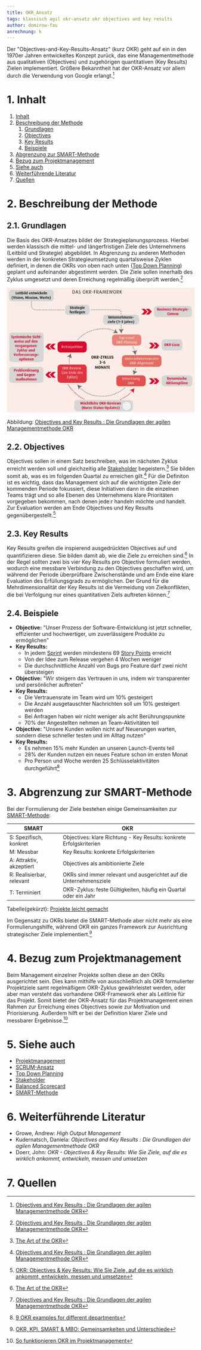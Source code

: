 ```yaml
---
title: OKR_Ansatz
tags: klassisch agil okr-ansatz okr objectives and key results
author: domirow-fau
anrechnung: k
---
```


Der "Objectives-and-Key-Results-Ansatz" (kurz OKR) geht auf ein in den 1970er Jahren entwickeltes Konzept zurück, das eine Managementmethode aus qualitativen (Objectives) und zugehörigen quantitativen (Key Results) Zielen implementiert. Größere Bekanntheit hat der OKR-Ansatz vor allem durch die Verwendung von Google erlangt.[^1]

# 1. Inhalt
1. [Inhalt](OKR_Ansatz.md#1inhalt)
2. [Beschreibung der Methode](OKR_Ansatz.md#2-beschreibung-der-methode)
   1. [Grundlagen](OKR_Ansatz.md#21grundlagen)
   2. [Objectives](OKR_Ansatz.md#22objectives)
   3. [Key Results](OKR_Ansatz.md#23key-results)
   4. [Beispiele](OKR_Ansatz.md#24beispiele)
3. [Abgrenzung zur SMART-Methode](OKR_Ansatz.md#3abgrenzung-zur-smart-methode)
4. [Bezug zum Projektmanagement](OKR_Ansatz.md#4bezug-zum-projektmanagement)
5. [Siehe auch](OKR_Ansatz.md#5siehe-auch)
6. [Weiterführende Literatur](OKR_Ansatz.md#6weiterführende-literatur)
7. [Quellen](OKR_Ansatz.md#7quellen)

# 2. Beschreibung der Methode
## 2.1. Grundlagen
Die Basis des OKR-Ansatzes bildet der Strategieplanungsprozess. Hierbei werden klassisch die mittel- und längerfristigen Ziele des Unternehmens (Leitbild und Strategie) abgebildet. In Abgrenzung zu anderen Methoden werden in der konkreten Strategieumsetzung quartalsweise Zyklen definiert, in denen die OKRs von oben nach unten ([Top Down Planning](Top_Down_Planning.md)) geplant und aufeinander abgestimmt werden. Die Ziele sollen innerhalb des Zyklus umgesetzt und deren Erreichung regelmäßig überprüft werden.[^1]

![Das OKR-Framework](OKR_Ansatz/OKR-Framework.png)

Abbildung: [Objectives and Key Results : Die Grundlagen der agilen Managementmethode OKR](https://ebookcentral.proquest.com/lib/erlangen/reader.action?docID=6668403)

## 2.2. Objectives
Objectives sollen in einem Satz beschreiben, was im nächsten Zyklus erreicht werden soll und gleichzeitig alle [Stakeholder](Stakeholdermanagement.md) begeistern.[^2]
Sie bilden somit ab, was es im folgenden Quartal zu erreichen gilt.[^1]
Für die Definiton ist es wichtig, dass das Management sich auf die wichtigsten Ziele der kommenden Periode fokussiert, diese Initiativen dann in die einzelnen Teams trägt und so  alle Ebenen des Unternehmens klare Prioritäten vorgegeben bekommen, nach denen jede:r handeln möchte und handelt.
Zur Evaluation werden am Ende Objectives und Key Results gegenübergestellt.[^3]

## 2.3. Key Results
Key Results greifen die inspierend ausgedrückten Objectives auf und quantifizieren diese. Sie bilden damit ab, wie die Ziele zu erreichen sind.[^2]
In der Regel sollten zwei bis vier Key Results pro Objective formuliert werden, wodurch eine messbare Verbindung zu den Objectives geschaffen wird, um während der Periode überprüfbare Zwischenstände und am Ende eine klare Evaluation des Erfüllungsgrads zu ermöglichen.
Der Grund für die Mehrdimensionalität der Key Results ist die Vermeidung von Zielkonflikten, die bei Verfolgung nur eines quantitativen Ziels auftreten können.[^1]

## 2.4. Beispiele
* **Objective:** "Unser Prozess der Software-Entwicklung ist jetzt schneller, effizienter und hochwertiger, um zuverlässigere Produkte zu ermöglichen"
* **Key Results:**
    * In jedem [Sprint](SCRUM.md) werden mindestens 69 [Story Points](SCRUM.md) erreicht
    * Von der Idee zum Release vergehen 4 Wochen weniger
    * Die durchschnittliche Anzahl von Bugs pro Feature darf zwei nicht übersteigen
* **Objective:** "Wir steigern das Vertrauen in uns, indem wir transparenter und persönlicher auftreten"
* **Key Results:**
    * Die Vertrauensrate im Team wird um 10% gesteigert
    * Die Anzahl ausgetauschter Nachrichten soll um 10% gesteigert werden
    * Bei Anfragen haben wir nicht weniger als acht Berührungspunkte
    * 70% der Angestellten nehmen an Team-Aktivitäten teil
* **Objective:** "Unsere Kunden wollen nicht auf Neuerungen warten, sondern diese schneller testen und im Alltag nutzen"
* **Key Results:**
    * Es nehmen 15% mehr Kunden an unseren Launch-Events teil
    * 28% der Kunden nutzen ein neues Feature schon im ersten Monat
    * Pro Person und Woche werden 25 Schlüsselaktivitäten durchgeführt[^4]

# 3. Abgrenzung zur SMART-Methode
Bei der Formulierung der Ziele bestehen einige Gemeinsamkeiten zur [SMART-Methode](SMART_Ziele.md):

| SMART                      | OKR                                                                  |
| -------------------------- | -------------------------------------------------------------------- |
| S: Spezifisch, konkret     | Objectives: klare Richtung - Key Results: konkrete Erfolgskriterien  |
| M: Messbar                 | Key Results: konkrete Erfolgskriterien                               |
| A: Attraktiv, akzeptiert   | Objectives als ambitionierte Ziele                                   |
| R: Realisierbar, relevant  | OKRs sind immer relevant und ausgerichtet auf die Unternehmensziele  |
| T: Terminiert              | OKR-Zyklus: feste Gültigkeiten, häufig ein Quartal oder ein Jahr     |

Tabelle(gekürzt): [Projekte leicht gemacht](https://projekte-leicht-gemacht.de/blog/definitionen/okr-kpi-smart-mbo/)

Im Gegensatz zu OKRs bietet die SMART-Methode aber nicht mehr als eine Formulierungshilfe, während OKR ein ganzes Framework zur Ausrichtung strategischer Ziele implementiert.[^6]

# 4. Bezug zum Projektmanagement
Beim Management einzelner Projekte sollten diese an den OKRs ausgerichtet sein. Dies kann mithilfe von ausschließlich als OKR formulierter Projektziele samt regelmäßigem OKR-Zyklus gewährleistet werden, oder aber man versteht das vorhandene OKR-Framework eher als Leitlinie für das Projekt. Somit bietet der OKR-Ansatz für das Projektmanagement einen Rahmen zur Erreichung eines Objectives sowie zur Motivation und Priorisierung. Außerdem hilft er bei der Definition klarer Ziele und messbarer Ergebnisse.[^7]

# 5. Siehe auch
* [Projektmanagement](Projektmanagement.md)
* [SCRUM-Ansatz](SCRUM.md)
* [Top Down Planning](Top_Down_Planning.md)
* [Stakeholder](Stakeholdermanagement.md)
* [Balanced Scorecard](Balanced_Scorecard.md)
* [SMART-Methode](SMART_Ziele.md)

# 6. Weiterführende Literatur
* Growe, Andrew: *High Output Management*
* Kudernatsch, Daniela: *Objectives and Key Results : Die Grundlagen der agilen Managementmethode OKR*
* Doerr, John: *OKR - Objectives & Key Results: Wie Sie Ziele, auf die es wirklich ankommt, entwickeln, messen und umsetzen*

# 7. Quellen
[^1]: [Objectives and Key Results : Die Grundlagen der agilen Managementmethode OKR](https://ebookcentral.proquest.com/lib/erlangen/reader.action?docID=6668403)
[^2]: [The Art of the OKR](https://eleganthack.com/the-art-of-the-okr/)
[^3]: [OKR: Objectives & Key Results: Wie Sie Ziele, auf die es wirklich ankommt, entwickeln, messen und umsetzen](https://www.beck-elibrary.de/10.15358/9783800657742/okr)
[^4]: [9 OKR examples for different departments](https://www.workpath.com/magazine/okr-examples)
[^5]: [OKRs und Balanced Scorecard](https://www.workpath.com/magazin/okr-balanced-scorecard)
[^6]: [OKR, KPI, SMART & MBO: Gemeinsamkeiten und Unterschiede](https://projekte-leicht-gemacht.de/blog/definitionen/okr-kpi-smart-mbo/)
[^7]: [So funktionieren OKR im Projektmanagement](https://projekte-leicht-gemacht.de/blog/pm-in-der-praxis/okr-projektmanagement/)
